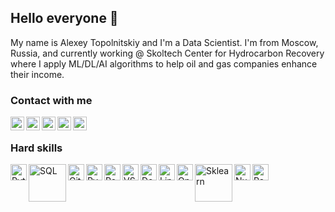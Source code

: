 ## Hello everyone 👋

My name is Alexey Topolnitskiy and I'm a Data Scientist. I'm from Moscow, Russia, and currently working @ Skoltech Center for Hydrocarbon Recovery where I apply ML/DL/AI algorithms to help oil and gas companies enhance their income.

### Contact with me

[<img align="left" alt="alexey-topolnitskiy-2b717817b | LinkedIn" width="22px" src="https://upload.wikimedia.org/wikipedia/commons/thumb/c/c9/Linkedin.svg/1200px-Linkedin.svg.png" />][linkedin]
[<img align="left" alt="rockstar__alex | Twitter" width="22px" src="https://i.imgur.com/gjxesPV.png" />][twitter]
[<img align="left" alt="rockstar_alex | Telegram" width="22px" src="https://upload.wikimedia.org/wikipedia/commons/thumb/8/83/Telegram_2019_Logo.svg/1920px-Telegram_2019_Logo.svg.png" />][telegram]
[<img align="left" alt="alexey.topolnitskiy | Facebook" width="22px" src="https://i.imgur.com/VgkNYXI.png" />][facebook]
[<img align="left" alt="alexey_topolnitskiy | Vk" width="22px" src="https://upload.wikimedia.org/wikipedia/commons/thumb/2/21/VK.com-logo.svg/1920px-VK.com-logo.svg.png" />][vk]


[linkedin]: https://linkedin.com/in/alexey-topolnitskiy-2b717817b
[twitter]: https://twitter.com/rockstar__alex
[telegram]: https://t.me/rockstar_alex
[facebook]: https://www.facebook.com/alexey.topolnitskiy
[vk]: https://vk.com/alexey_topolnitskiy

<br />

### Hard skills

<img align="left" alt="Python" title="Python" width="26px" src="https://upload.wikimedia.org/wikipedia/commons/thumb/c/c3/Python-logo-notext.svg/1200px-Python-logo-notext.svg.png" />
<img align="left" alt="SQL" title="SQL" width=60px" src="https://upload.wikimedia.org/wikipedia/commons/8/87/Sql_data_base_with_logo.png" />
<img align="left" alt="Git" title="Git" width="26px" src="https://git-scm.com/images/logos/downloads/Git-Icon-1788C.png" />
<img align="left" alt="PyTorch" title="PyTorch" width="26px" src="https://seeklogo.com/images/P/pytorch-logo-84F95D0AF5-seeklogo.com.png" />
<img align="left" alt="PosgtrSQL" title="PosgtrSQL" width="26px" src="https://upload.wikimedia.org/wikipedia/commons/thumb/2/29/Postgresql_elephant.svg/1920px-Postgresql_elephant.svg.png" />
<img align="left" alt="VSCode" title="VSCode" width="26px" src="https://upload.wikimedia.org/wikipedia/commons/thumb/9/9a/Visual_Studio_Code_1.35_icon.svg/1024px-Visual_Studio_Code_1.35_icon.svg.png" />
<img align="left" alt="Docker" title="Docker" width="26px" src="https://cdn.worldvectorlogo.com/logos/docker.svg" />
<img align="left" alt="Linux" title="Linux" width="26px" src="https://upload.wikimedia.org/wikipedia/commons/thumb/3/35/Tux.svg/1200px-Tux.svg.png" />                                                                                                                                                
<img align="left" alt="OpenCV" title="OpenCV" width="26px" src="https://upload.wikimedia.org/wikipedia/commons/3/32/OpenCV_Logo_with_text_svg_version.svg" />
<img align="left" alt="Sklearn" title="Sklearn" width="60px" src="https://neurohive.io/wp-content/uploads/2019/06/1200px-Scikit_learn_logo_small.svg.png" />
<img align="left" alt="Numpy" title="Numpy" width="26px" src="https://cdn.worldvectorlogo.com/logos/numpy.svg" />
<img align="left" alt="Pandas" title="Pandas" width="26px" src="https://upload.wikimedia.org/wikipedia/commons/thumb/2/22/Pandas_mark.svg/800px-Pandas_mark.svg.png" />



<!--
**alexeytopolnitskiy/alexeytopolnitskiy** is a ✨ _special_ ✨ repository because its `README.md` (this file) appears on your GitHub profile.

Here are some ideas to get you started:

- 🔭 I’m currently working on ...
- 🌱 I’m currently learning ...
- 👯 I’m looking to collaborate on ...
- 🤔 I’m looking for help with ...
- 💬 Ask me about ...
- 📫 How to reach me: ...
- 😄 Pronouns: ...
- ⚡ Fun fact: ...
-->
